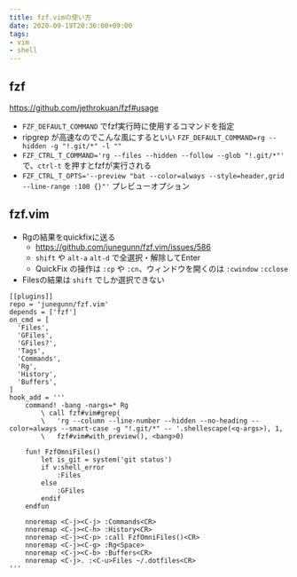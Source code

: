 ```yaml
---
title: fzf.vimの使い方
date: 2020-09-19T20:36:00+09:00
tags:
- vim
- shell
---
```


## fzf

https://github.com/jethrokuan/fzf#usage

* `FZF_DEFAULT_COMMAND` でfzf実行時に使用するコマンドを指定
* ripgrep が高速なのでこんな風にするといい `FZF_DEFAULT_COMMAND=rg --hidden -g "!.git/*" -l ""`
* `FZF_CTRL_T_COMMAND='rg --files --hidden --follow --glob "!.git/*"'` で、`ctrl-t` を押すとfzfが実行される
* `FZF_CTRL_T_OPTS='--preview "bat --color=always --style=header,grid --line-range :100 {}"'` プレビューオプション

## fzf.vim

* Rgの結果をquickfixに送る
  * https://github.com/junegunn/fzf.vim/issues/586
  * `shift` や `alt-a` `alt-d` で全選択・解除してEnter
  * QuickFix の操作は `:cp` や `:cn`、ウィンドウを開くのは `:cwindow` `:cclose`
* Filesの結果は `shift` でしか選択できない

````
[[plugins]]
repo = 'junegunn/fzf.vim'
depends = ['fzf']
on_cmd = [
  'Files',
  'GFiles',
  'GFiles?',
  'Tags',
  'Commands',
  'Rg',
  'History',
  'Buffers',
]
hook_add = '''
    command! -bang -nargs=* Rg
        \ call fzf#vim#grep(
        \   'rg --column --line-number --hidden --no-heading --color=always --smart-case -g "!.git/*" -- '.shellescape(<q-args>), 1,
        \   fzf#vim#with_preview(), <bang>0)

    fun! FzfOmniFiles()
        let is_git = system('git status')
        if v:shell_error
            :Files
        else
            :GFiles
        endif
    endfun

    nnoremap <C-j><C-j> :Commands<CR>
    nnoremap <C-j><C-h> :History<CR>
    nnoremap <C-j><C-p> :call FzfOmniFiles()<CR>
    nnoremap <C-j><C-g> :Rg<Space>
    nnoremap <C-j><C-b> :Buffers<CR>
    nnoremap <C-j>. :<C-u>Files ~/.dotfiles<CR>
'''
````
